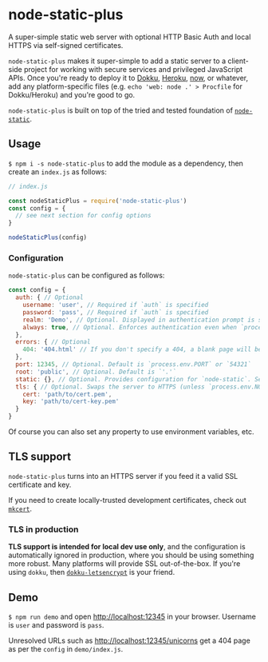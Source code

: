 # node-static-plus

A super-simple static web server with optional HTTP Basic Auth and local HTTPS via self-signed certificates.

`node-static-plus` makes it super-simple to add a static server to a client-side project for working with secure services and privileged JavaScript APIs. Once you're ready to deploy it to [Dokku](https://github.com/dokku/dokku), [Heroku](https://www.heroku.com), [now](https://now.sh), or whatever, add any platform-specific files (e.g. `echo 'web: node .' > Procfile` for Dokku/Heroku) and you're good to go.

`node-static-plus` is built on top of the tried and tested foundation of [`node-static`](https://github.com/cloudhead/node-static).

## Usage

`$ npm i -s node-static-plus` to add the module as a dependency, then create an `index.js` as follows:

```js
// index.js

const nodeStaticPlus = require('node-static-plus')
const config = {
  // see next section for config options
}

nodeStaticPlus(config)
```

### Configuration

`node-static-plus` can be configured as follows:

```js
const config = {
  auth: { // Optional
    username: 'user', // Required if `auth` is specified
    password: 'pass', // Required if `auth` is specified
    realm: 'Demo', // Optional. Displayed in authentication prompt is some browsers. Default is `'Private'`
    always: true, // Optional. Enforces authentication even when `process.env.NODE_ENV !== 'production'`. Default is `false`
  },
  errors: { // Optional
    404: '404.html' // If you don't specify a 404, a blank page will be shown instead
  },
  port: 12345, // Optional. Default is `process.env.PORT` or `54321`
  root: 'public', // Optional. Default is `'.'`
  static: {}, // Optional. Provides configuration for `node-static`. See `node-static` documentation for valid options
  tls: { // Optional. Swaps the server to HTTPS (unless `process.env.NODE_ENV === 'production'`)
    cert: 'path/to/cert.pem',
    key: 'path/to/cert-key.pem'
  }
}
```

Of course you can also set any property to use environment variables, etc.

## TLS support

`node-static-plus` turns into an HTTPS server if you feed it a valid SSL certificate and key.

If you need to create locally-trusted development certificates, check out [`mkcert`](https://github.com/FiloSottile/mkcert).

### TLS in production

**TLS support is intended for local dev use only**, and the configuration is automatically ignored in production, where you should be using something more robust. Many platforms will provide SSL out-of-the-box. If you're using `dokku`, then [`dokku-letsencrypt`](https://github.com/dokku/dokku-letsencrypt) is your friend.

## Demo

`$ npm run demo` and open <http://localhost:12345> in your browser. Username is `user` and password is `pass`.

Unresolved URLs such as <http://localhost:12345/unicorns> get a 404 page as per the `config` in `demo/index.js`.
